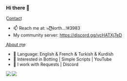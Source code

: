 ### Hi there 👋
C͟o͟n͟t͟a͟c͟t͟
- 📫 Reach me at: ๖̶ζ͜͡North...!#3983
- My community server: https://discord.gg/vcHATXj7eD


A͟b͟o͟u͟t͟ ͟m͟e͟
- 🌱 Language: English & French & Turkish & Kurdish
- 👀 Interested in Botting | Simple Scripts | YouTube
- 🌱 I work with Requests | Discord

<img align="left" src="https://github-readme-stats.vercel.app/api?username=Northeeen&count_private=true&line_height=21&show_icons=true&hide_border=true&theme=midnight-purple"/>
<img align="left" src="https://github-readme-stats.vercel.app/api/top-langs/?username=Northeeen&layout=compact&card_width=445&hide_border=true&theme=midnight-purple"/>
